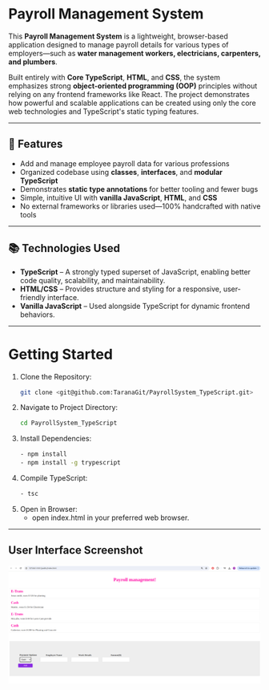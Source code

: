 # Payroll Management System

This **Payroll Management System** is a lightweight, browser-based application designed to manage payroll details for various types of employers—such as **water management workers, electricians, carpenters, and plumbers**.

Built entirely with **Core TypeScript**, **HTML**, and **CSS**, the system emphasizes strong **object-oriented programming (OOP)** principles without relying on any frontend frameworks like React. The project demonstrates how powerful and scalable applications can be created using only the core web technologies and TypeScript's static typing features.

---

## 🚀 Features

- Add and manage employee payroll data for various professions
- Organized codebase using **classes**, **interfaces**, and **modular TypeScript**
- Demonstrates **static type annotations** for better tooling and fewer bugs
- Simple, intuitive UI with **vanilla JavaScript**, **HTML**, and **CSS**
- No external frameworks or libraries used—100% handcrafted with native tools

---

## 📚 Technologies Used

- **TypeScript** – A strongly typed superset of JavaScript, enabling better code quality, scalability, and maintainability.
- **HTML/CSS** – Provides structure and styling for a responsive, user-friendly interface.
- **Vanilla JavaScript** – Used alongside TypeScript for dynamic frontend behaviors.

---

# Getting Started

1. Clone the Repository: 
    ```bash
    git clone <git@github.com:TaranaGit/PayrollSystem_TypeScript.git>
    ```
2. Navigate to Project Directory: 
    ```bash
    cd PayrollSystem_TypeScript
    ```
3. Install Dependencies:
    ```bash 
    - npm install 
    - npm install -g trypescript
    ```
4. Compile TypeScript: 
    ```bash
    - tsc
    ```
5. Open in Browser: 
    - open index.html in your preferred web browser.

---

## User Interface Screenshot

![Patient Entry Form](image/payroll.png)